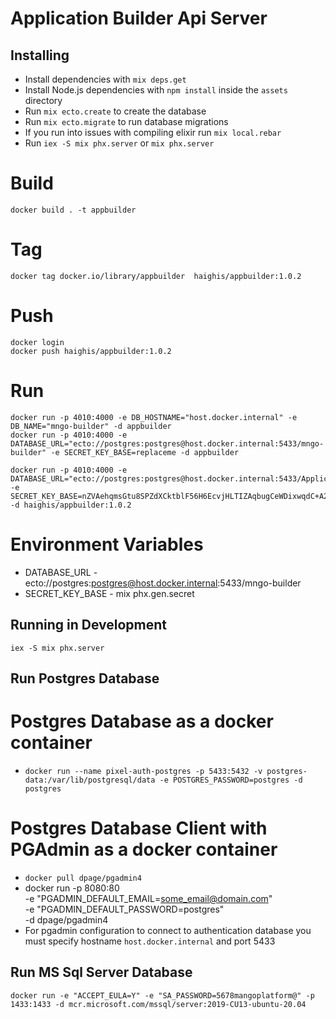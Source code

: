 # Application Builder Api Server

## Installing

- Install dependencies with `mix deps.get`
- Install Node.js dependencies with `npm install` inside the `assets` directory
- Run `mix ecto.create` to create the database
- Run `mix ecto.migrate` to run database migrations
- If you run into issues with compiling elixir run `mix local.rebar`
- Run `iex -S mix phx.server` or `mix phx.server`

# Build
```
docker build . -t appbuilder
```

# Tag
```
docker tag docker.io/library/appbuilder  haighis/appbuilder:1.0.2
```

# Push
```
docker login
docker push haighis/appbuilder:1.0.2
```

# Run
```
docker run -p 4010:4000 -e DB_HOSTNAME="host.docker.internal" -e DB_NAME="mngo-builder" -d appbuilder
docker run -p 4010:4000 -e DATABASE_URL="ecto://postgres:postgres@host.docker.internal:5433/mngo-builder" -e SECRET_KEY_BASE=replaceme -d appbuilder

docker run -p 4010:4000 -e DATABASE_URL="ecto://postgres:postgres@host.docker.internal:5433/ApplicationPlatform" -e SECRET_KEY_BASE=nZVAehqmsGtu8SPZdXCktblF56H6EcvjHLTIZAqbugCeWDixwqdC+A2bEzPVN5QV -d haighis/appbuilder:1.0.2

```

# Environment Variables
- DATABASE_URL - ecto://postgres:postgres@host.docker.internal:5433/mngo-builder
- SECRET_KEY_BASE - mix phx.gen.secret
## Running in Development

```
iex -S mix phx.server
```

## Run Postgres Database

# Postgres Database as a docker container

- `docker run --name pixel-auth-postgres -p 5433:5432 -v postgres-data:/var/lib/postgresql/data -e POSTGRES_PASSWORD=postgres -d postgres`

# Postgres Database Client with PGAdmin as a docker container

- `docker pull dpage/pgadmin4`
- docker run -p 8080:80 \
   -e "PGADMIN_DEFAULT_EMAIL=some_email@domain.com" \
   -e "PGADMIN_DEFAULT_PASSWORD=postgres" \
   -d dpage/pgadmin4
- For pgadmin configuration to connect to authentication database you must specify hostname `host.docker.internal` and port 5433

## Run MS Sql Server Database

`docker run -e "ACCEPT_EULA=Y" -e "SA_PASSWORD=5678mangoplatform@" -p 1433:1433 -d mcr.microsoft.com/mssql/server:2019-CU13-ubuntu-20.04`
